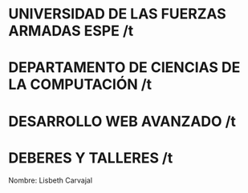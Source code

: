 # UNIVERSIDAD DE LAS FUERZAS ARMADAS ESPE /t
# DEPARTAMENTO DE CIENCIAS DE LA COMPUTACIÓN /t
# DESARROLLO WEB AVANZADO /t
# DEBERES Y TALLERES /t
Nombre: Lisbeth Carvajal 
